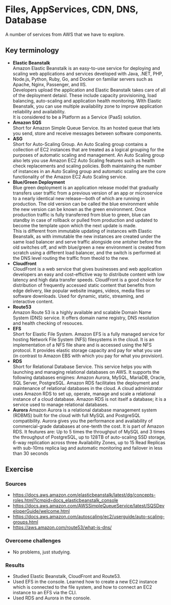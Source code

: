 # Files, AppServices, CDN, DNS, Database
A number of services from AWS that we have to explore.
## Key terminology
- **Elastic Beanstalk**  
Amazon Elastic Beanstalk is an easy-to-use service for deploying and scaling web applications and services developed with Java, .NET, PHP, Node.js, Python, Ruby, Go, and Docker on familiar servers such as Apache, Nginx, Passenger, and IIS.  
Developers upload the application and Elastic Beanstalk takes care of all of the deployment detaisl. These include capacity provisioning, load balancing, auto-scaling and application health monitoring. WIth Elastic Beanstalk, you can use multiple availability zone to improve application reliability and availability.  
It is considered to be a Platform as a Service (PaaS) solution.
- **Amazon SQS**  
Short for Amazon Simple Queue Service. Its an hosted queue that lets you send, store and receive messages between software components.  
- **ASG**  
Short for Auto-Scaling Group. An Auto Scaling group contains a collection of EC2 instances that are treated as a logical grouping for the purposes of automatic scaling and management. An Auto Scaling group also lets you use Amazon EC2 Auto Scaling features such as health check replacements and scaling policies. Both maintaining the number of instances in an Auto Scaling group and automatic scaling are the core functionality of the Amazon EC2 Auto Scaling service.  
- **Blue/Green Deployment**  
Blue green deployment is an application release model that gradually transfers user traffic from a previous version of an app or microservice to a nearly identical new release—both of which are running in production. 
The old version can be called the blue environment while the new version can be known as the green environment. Once production traffic is fully transferred from blue to green, blue can standby in case of rollback or pulled from production and updated to become the template upon which the next update is made.  
This is different from immutable updating of instances with Elastic Beanstalk, as with immutable the new instances are created under the same load balancer and serve traffic alongside one antoher before the old switches off, and with blue/green a new environment is created from scratch using a different load balancer, and the switch is performed at the DNS level routing the traffic from theold to the new.
- **Cloudfront**  
CloudFront is a web service that gives businesses and web application developers an easy and cost-effictive way to distribute content with low latency and high data transfer speeds. CloudFront is a good choice for distribution of frequently accessed static content that benefits from edge delivery, like popular website images, videos, media files or software downloads. Used for dynamic, static, streaming, and interactive content.
- **Route53**  
Amazon Route 53 is a highly available and scalable Domain Name System (DNS) service. It offers domain name registry, DNS resolution and health checking of resouces.
- **EFS**  
Short for Elastic File System. Amazon EFS is a fully managed service for hosting Network File System (NFS) filesystems in the cloud.
It is an implementation of a NFS file share and is accessed using the NFS protocol.
It provides elastic storage capacity and pay for what you use (in contrast to Amazon EBS with which you pay for what you provision).
- **RDS**  
Short for Relational Database Service. This service helps you with launching and managing relational databases on AWS. It supports the following databases enigines: Amazon Aurora, MySQL, MariaDB, Oracle, SQL Server, PostgreSQL. Amazon RDS facilitates the deployment and maintenance of relational databases in the cloud. A cloud administrator uses Amazon RDS to set up, operate, manage and scale a relational instance of a cloud database. Amazon RDS is not itself a database; it is a service used to manage relational databases.
- **Aurora**
Amazon Aurora is a relational database management system (RDBMS) built for the cloud with full MySQL and PostgreSQL compatibility. Aurora gives you the performance and availability of commercial-grade databases at one-tenth the cost. It is part of Amazon RDS. It feutures are: Up to 5 times the throughput of MySQL and 3 times the throughput of PostgreSQL, up to 128TB of auto-scaling SSD storage, 6-way replication across three Availability Zones, up to 15 Read Replicas with sub-10ms replica lag and automatic monitoring and failover in less than 30 seconds
## Exercise
### Sources
- https://docs.aws.amazon.com/elasticbeanstalk/latest/dg/concepts-roles.html?icmpid=docs_elasticbeanstalk_console  
- https://docs.aws.amazon.com/AWSSimpleQueueService/latest/SQSDeveloperGuide/welcome.html  
- https://docs.aws.amazon.com/autoscaling/ec2/userguide/auto-scaling-groups.html  
- https://aws.amazon.com/route53/what-is-dns/  


### Overcome challenges
- No problems, just studying.

### Results
- Studied Elastic Beanstalk, CloudFront and Route53.  
- Used EFS in the console. Learned how to create a new EC2 instance which is connected to the file system, and how to connect an EC2 instance to an EFS via the CLI.
- Used RDS and Aurora in the console.